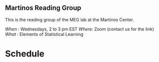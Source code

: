 ## Martinos Reading Group

This is the reading group of the MEG lab at the Martinos Center.

*When* : Wednesdays, 2 to 3 pm EST
*Where*: Zoom (contact us for the link)
*What* : Elements of Statistical Learning

# Schedule

